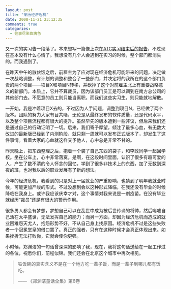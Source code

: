 ```yaml
---
layout: post
title: "亲历经济危机"
date: 2008-11-21 23:12:35
comments: true
categories:
  - 往事尽染玫瑰色
---
```

又一次的实习告一段落了。本来想写一篇像上次[在ATC实习结束后的报告][atc-intern-report]，不过现在基本没有什么心情了。我想没有几个人会遇到在实习的时候，整个部门都消失的。而我遇到了。

在昨天中午的散伙饭之后，前雇主为了应对现在经济危机可能带来的问题，决定做一次战略调整，有计划的调整和整合了一些部门，并决定将的我所在的这个部门负责的两个项目——项目X和项目N转移，并砍掉了这个对前雇主北上有重要战略意义的新部门。本质上，它并不算裁员，因为该部门员工是可以调到在南方总公司的其他部门去。不愿意的员工则只能当离职。而我们这些实习生，则只能就地解散。

一开始，我是冲着项目X去的，不过因为人手问题，调整到项目N，已经做了两个版本。团队的努力大家有目共睹，无论是从最终发布的软件质量，还是代码水平，以及整个项目流程都有很大的提升。虽然早先的版本遭到一些非议，但后来我们还是通过自己的行动证明了一切。后来，我们寄予厚望，倾注了最多心血，有无数大改进的最新版已经到了内测阶段，就只剩一周就可以发布正式版本了，却发生了这件事情。看着大家的心血就这样交予他人，心中总是非常不甘的。

昨天晚上，把东西整理之后，抱着一个装了自己东西的袋子，和李政同学一起回学校。坐在公车上，心中非常落寞。是啊，在这段时间里面，认识了很多有趣可爱的人，产生了数不清的令人怀念的回忆，学到了很多非技术上的东西，加了无数到深夜的班，也对我以后的职业发展有了新的想法。

今年的经济危机，我看到的只是对上一届就业的严重影响，也猜到了明年我就业时候，可能更加严峻的形式。不过没想到会以这种形式降临，在我还没有毕业的时候降临在我身上。或许我应该庆幸才对，这个事情对我来说是一剂疫苗。在没有毕业就经历“裁员”还是有很大的警示作用。

很多男人都会有梦想，梦想自己可以在乱世中成为被后世传诵的将帅，然后唏嘘自己活在太平盛世，无法发挥自己的能力；而另一方面，却因为经济危机而造成的就业困难怨天尤人，抱怨形势不好，不从自己身上找原因。经济危机不过是这些失败者一个冠冕堂皇的借口罢了。真正的强者，只有在这种时候才会真正体现出来。如果挫折无法打败你，它就会使你更强。

小时候，郑渊洁的一句话曾深深的影响了我，现在，我将这句话送给在一起工作过的各位，祝愿你们，前程似锦。我们还会在北京这个城市中再次相见。

> 铁饭碗的真实含义不是在一个地方吃一辈子饭，而是一辈子到哪儿都有饭吃。
>
> —— 《郑渊洁童话全集》第6卷

[atc-intern-report]: /posts/atc-intern-report/